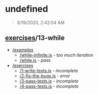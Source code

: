 # undefined 

> 6/19/2020, 2:42:04 AM 

## [exercises](../README.md)/13-while 

- [/examples](./examples/README.md)
  - [/while-infinite.js](./examples/README.md#while-infinitejs) - _too much iteration_ 
  - [/while.js](./examples/README.md#whilejs) - _pass_ 
- [/exercises](./exercises/README.md)
  - [/1-write-tests.js](./exercises/README.md#1-write-testsjs) - _incomplete_ 
  - [/2-fix-the-bugs.js](./exercises/README.md#2-fix-the-bugsjs) - _error_ 
  - [/3-pass-tests.js](./exercises/README.md#3-pass-testsjs) - _incomplete_ 
  - [/4-pass-tests.js](./exercises/README.md#4-pass-testsjs) - _incomplete_ 
